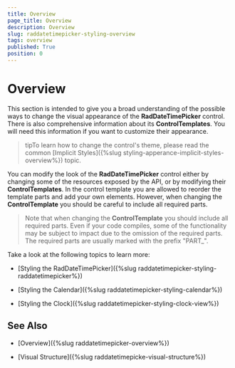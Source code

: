 ```yaml
---
title: Overview
page_title: Overview
description: Overview
slug: raddatetimepicker-styling-overview
tags: overview
published: True
position: 0
---
```


# Overview

This section is intended to give you a broad understanding of the possible ways to change the visual appearance of the __RadDateTimePicker__ control. There is also comprehensive information about its __ControlTemplates__. You will need this information if you want to customize their appearance.

>tipTo learn how to change the control's theme, please read the common [Implicit Styles]({%slug styling-apperance-implicit-styles-overview%}) topic.

You can modify the look of the __RadDateTimePicker__ control either by changing some of the resources exposed by the API, or by modifying their __ControlTemplates__. In the control template you are allowed to reorder the template parts and add your own elements. However, when changing the __ControlTemplate__ you should be careful to include all required parts.

>Note that when changing the __ControlTemplate__ you should include all required parts. Even if your code compiles, some of the functionality may be subject to impact due to the omission of the required parts. The required parts are usually marked with the prefix "PART_".

Take a look at the following topics to learn more:

* [Styling the RadDateTimePicker]({%slug raddatetimepicker-styling-raddatetimepicker%})

* [Styling the Calendar]({%slug raddatetimepicker-styling-calendar%})

* [Styling the Clock]({%slug raddatetimepicker-styling-clock-view%})

## See Also

 * [Overview]({%slug raddatetimepicker-overview%})

 * [Visual Structure]({%slug raddatetimepicke-visual-structure%})
